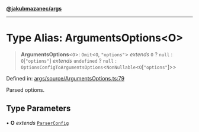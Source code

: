 [**@jakubmazanec/args**](../README.md)

---

# Type Alias: ArgumentsOptions\<O\>

> **ArgumentsOptions**\<`O`\>: `Omit`\<`O`, `"options"`\> _extends_ `O` ? `null` :
> `O`\[`"options"`\] _extends_ `undefined` ? `null` :
> `OptionsConfigToArgumentsOptions`\<`NonNullable`\<`O`\[`"options"`\]\>\>

Defined in:
[args/source/ArgumentsOptions.ts:79](https://github.com/jakubmazanec/tools/blob/66e975ab265618dba82f8e4c56654145b7ba4db7/packages/args/source/ArgumentsOptions.ts#L79)

Parsed options.

## Type Parameters

• **O** _extends_ [`ParserConfig`](ParserConfig.md)
